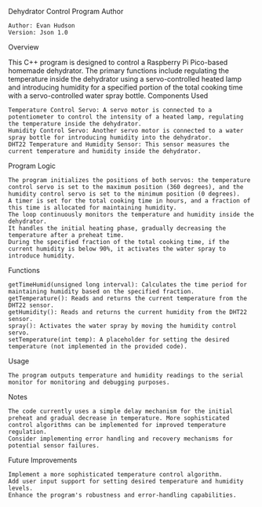 Dehydrator Control Program
Author

    Author: Evan Hudson
    Version: Json 1.0

Overview

This C++ program is designed to control a Raspberry Pi Pico-based homemade dehydrator. The primary functions include regulating the temperature inside the dehydrator using a servo-controlled heated lamp and introducing humidity for a specified portion of the total cooking time with a servo-controlled water spray bottle.
Components Used

    Temperature Control Servo: A servo motor is connected to a potentiometer to control the intensity of a heated lamp, regulating the temperature inside the dehydrator.
    Humidity Control Servo: Another servo motor is connected to a water spray bottle for introducing humidity into the dehydrator.
    DHT22 Temperature and Humidity Sensor: This sensor measures the current temperature and humidity inside the dehydrator.

Program Logic

    The program initializes the positions of both servos: the temperature control servo is set to the maximum position (360 degrees), and the humidity control servo is set to the minimum position (0 degrees).
    A timer is set for the total cooking time in hours, and a fraction of this time is allocated for maintaining humidity.
    The loop continuously monitors the temperature and humidity inside the dehydrator.
    It handles the initial heating phase, gradually decreasing the temperature after a preheat time.
    During the specified fraction of the total cooking time, if the current humidity is below 90%, it activates the water spray to introduce humidity.

Functions

    getTimeHumid(unsigned long interval): Calculates the time period for maintaining humidity based on the specified fraction.
    getTemperature(): Reads and returns the current temperature from the DHT22 sensor.
    getHumidity(): Reads and returns the current humidity from the DHT22 sensor.
    spray(): Activates the water spray by moving the humidity control servo.
    setTemperature(int temp): A placeholder for setting the desired temperature (not implemented in the provided code).

Usage

    The program outputs temperature and humidity readings to the serial monitor for monitoring and debugging purposes.

Notes

    The code currently uses a simple delay mechanism for the initial preheat and gradual decrease in temperature. More sophisticated control algorithms can be implemented for improved temperature regulation.
    Consider implementing error handling and recovery mechanisms for potential sensor failures.

Future Improvements

    Implement a more sophisticated temperature control algorithm.
    Add user input support for setting desired temperature and humidity levels.
    Enhance the program's robustness and error-handling capabilities.
